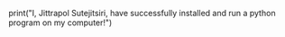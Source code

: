 print("I, Jittrapol Sutejitsiri, have successfully installed and run a python program on my computer!")
